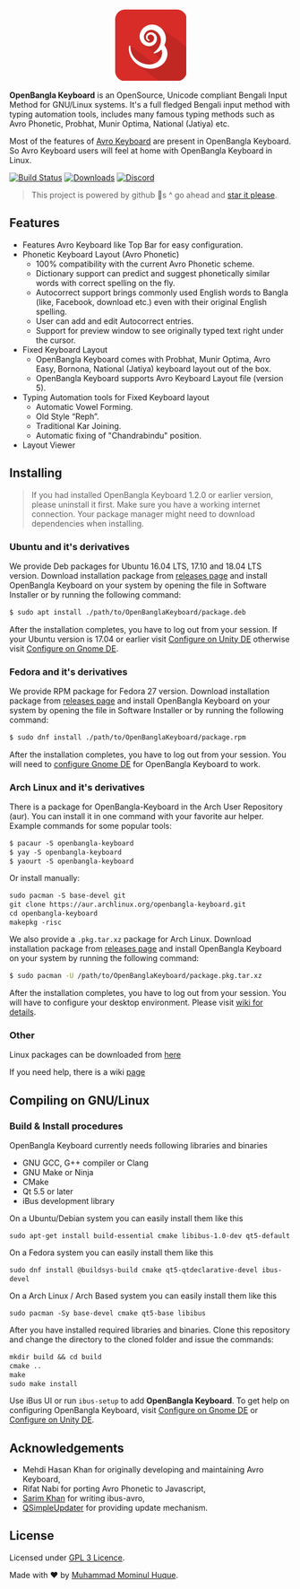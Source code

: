 <p align="center">
<img src="https://github.com/OpenBangla/OpenBangla-Keyboard/raw/master/data/128.png">
</p>

**OpenBangla Keyboard** is an OpenSource, Unicode compliant Bengali Input Method for GNU/Linux systems. It's a full fledged Bengali input method with typing automation tools, includes many famous typing methods such as Avro Phonetic, Probhat, Munir Optima, National (Jatiya) etc.

Most of the features of [Avro Keyboard](https://www.omicronlab.com/avro-keyboard.html) are present in OpenBangla Keyboard. So Avro Keyboard users will feel at home with OpenBangla Keyboard in Linux.

[![Build Status](https://travis-ci.org/OpenBangla/OpenBangla-Keyboard.svg?branch=master)](https://travis-ci.org/OpenBangla/OpenBangla-Keyboard)
[![Downloads](https://img.shields.io/github/downloads/OpenBangla/OpenBangla-Keyboard/total.svg)](https://github.com/OpenBangla/OpenBangla-Keyboard/releases/latest)
[![Discord](https://img.shields.io/discord/436879388362014740.svg)](https://discord.gg/HXK7QnJ)

> This project is powered by github 🌟s ^ go ahead and [star it please](https://github.com/OpenBangla/OpenBangla-Keyboard/stargazers).

## Features
* Features Avro Keyboard like Top Bar for easy configuration.
* Phonetic Keyboard Layout (Avro Phonetic)
  - 100% compatibility with the current Avro Phonetic scheme.
  - Dictionary support can predict and suggest phonetically similar words with correct spelling on the fly.
  - Autocorrect support brings commonly used English words to Bangla (like, Facebook, download etc.) even with their original English spelling.
  - User can add and edit Autocorrect entries.
  - Support for preview window to see originally typed text right under the cursor.
* Fixed Keyboard Layout
  - OpenBangla Keyboard comes with Probhat, Munir Optima, Avro Easy, Bornona, National (Jatiya) keyboard layout out of the box.
  - OpenBangla Keyboard supports Avro Keyboard Layout file (version 5).
* Typing Automation tools for Fixed Keyboard layout
  - Automatic Vowel Forming.
  - Old Style “Reph”.
  - Traditional Kar Joining.
  - Automatic fixing of "Chandrabindu" position.
* Layout Viewer

## Installing
> If you had installed OpenBangla Keyboard 1.2.0 or earlier version, please uninstall it first.
> Make sure you have a working internet connection. Your package manager might need to download dependencies when installing.
### Ubuntu and it's derivatives
We provide Deb packages for Ubuntu 16.04 LTS, 17.10 and 18.04 LTS version. Download installation package from [releases page](https://github.com/OpenBangla/OpenBangla-Keyboard/releases) and install OpenBangla Keyboard on your system by opening the file in Software Installer or by running the following command:
```bash
$ sudo apt install ./path/to/OpenBanglaKeyboard/package.deb
```
After the installation completes, you have to log out from your session. If your Ubuntu version is 17.04 or earlier visit [Configure on Unity DE](https://github.com/OpenBangla/OpenBangla-Keyboard/wiki/Configure-on-Unity-DE) otherwise visit [Configure on Gnome DE](https://github.com/OpenBangla/OpenBangla-Keyboard/wiki/Configure-on-Gnome-DE).
### Fedora and it's derivatives
We provide RPM package for Fedora 27 version. Download installation package from [releases page](https://github.com/OpenBangla/OpenBangla-Keyboard/releases) and install OpenBangla Keyboard on your system by opening the file in Software Installer or by running the following command:
```bash
$ sudo dnf install ./path/to/OpenBanglaKeyboard/package.rpm
```
After the installation completes, you have to log out from your session. You will need to [configure Gnome DE](https://github.com/OpenBangla/OpenBangla-Keyboard/wiki/Configure-on-Gnome-DE) for OpenBangla Keyboard to work.
### Arch Linux and it's derivatives
There is a package for OpenBangla-Keyboard in the Arch User Repository (aur). You can install it in one command with your favorite aur helper. Example commands for some popular tools:
```
$ pacaur -S openbangla-keyboard
$ yay -S openbangla-keyboard
$ yaourt -S openbangla-keyboard
```
Or install manually:
```
sudo pacman -S base-devel git
git clone https://aur.archlinux.org/openbangla-keyboard.git
cd openbangla-keyboard
makepkg -risc
```
We also provide a `.pkg.tar.xz` package for Arch Linux. Download installation package from [releases page](https://github.com/OpenBangla/OpenBangla-Keyboard/releases) and install OpenBangla Keyboard on your system by running the following command:
```bash
$ sudo pacman -U /path/to/OpenBanglaKeyboard/package.pkg.tar.xz
```
After the installation completes, you have to log out from your session. You will have to configure your desktop environment. Please visit [wiki for details](https://github.com/OpenBangla/OpenBangla-Keyboard/wiki).
### Other
Linux packages can be downloaded from [here](https://github.com/OpenBangla/OpenBangla-Keyboard/releases)

If you need help, there is a wiki [page](https://github.com/OpenBangla/OpenBangla-Keyboard/wiki/Installing-OpenBangla-Keyboard)

## Compiling on GNU/Linux
### Build & Install procedures
OpenBangla Keyboard currently needs following libraries and binaries
* GNU GCC, G++ compiler or Clang
* GNU Make or Ninja
* CMake
* Qt 5.5 or later
* iBus development library

On a Ubuntu/Debian system you can easily install them like this
```
sudo apt-get install build-essential cmake libibus-1.0-dev qt5-default
```

On a Fedora system you can easily install them like this
```
sudo dnf install @buildsys-build cmake qt5-qtdeclarative-devel ibus-devel
```
On a Arch Linux / Arch Based system you can easily install them like this
```
sudo pacman -Sy base-devel cmake qt5-base libibus
```

After you have installed required libraries and binaries. Clone this repository and change the directory to the cloned folder and issue the commands:
```
mkdir build && cd build
cmake ..
make
sudo make install
```

Use iBus UI or run `ibus-setup` to add **OpenBangla Keyboard**. To get help on configuring OpenBangla Keyboard, visit [Configure on Gnome DE](https://github.com/OpenBangla/OpenBangla-Keyboard/wiki/Configure-on-Gnome-DE) or [Configure on Unity DE](https://github.com/OpenBangla/OpenBangla-Keyboard/wiki/Configure-on-Unity-DE).

## Acknowledgements
 - Mehdi Hasan Khan for originally developing and maintaining Avro Keyboard,
 - Rifat Nabi for porting Avro Phonetic to Javascript,
 - [Sarim Khan](https://github.com/sarim) for writing ibus-avro,
 - [QSimpleUpdater](https://github.com/alex-spataru/QSimpleUpdater) for providing update mechanism.

## License
Licensed under [GPL 3 Licence](https://opensource.org/licenses/GPL-3.0).

Made with ❤️ by [Muhammad Mominul Huque](https://github.com/mominul).
